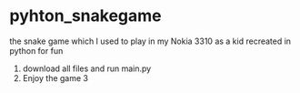 # pyhton_snakegame
the snake game which I used to play in my Nokia 3310 as a kid recreated in python for fun
1. download all files and run main.py
2. Enjoy the game
3
